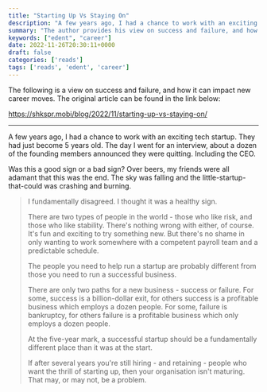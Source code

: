 ```yaml
---
title: "Starting Up Vs Staying On"
description: "A few years ago, I had a chance to work with an exciting tech startup. They had just become 5 years old. The day I went for an interview, about a dozen of the founding members announced they were q…"
summary: "The author provides his view on success and failure, and how it impacts people decisions when making new career moves."
keywords: ["edent", "career"]
date: 2022-11-26T20:30:11+0000
draft: false
categories: ['reads']
tags: ['reads', 'edent', 'career']
---
```


The following is a view on success and failure, and how it can impact new career moves. The original article can be found in the link below:

https://shkspr.mobi/blog/2022/11/starting-up-vs-staying-on/

---

A few years ago, I had a chance to work with an exciting tech startup. They had just become 5 years old. The day I went for an interview, about a dozen of the founding members announced they were quitting. Including the CEO.
>
Was this a good sign or a bad sign? Over beers, my friends were all adamant that this was the end. The sky was falling and the little-startup-that-could was crashing and burning.
>
>I fundamentally disagreed. I thought it was a healthy sign.
>
>There are two types of people in the world - those who like risk, and those who like stability. There's nothing wrong with either, of course. It's fun and exciting to try something new. But there's no shame in only wanting to work somewhere with a competent payroll team and a predictable schedule.
>
>The people you need to help run a startup are probably different from those you need to run a successful business.
>
>There are only two paths for a new business - success or failure. For some, success is a billion-dollar exit, for others success is a profitable business which employs a dozen people. For some, failure is bankruptcy, for others failure is a profitable business which only employs a dozen people.
>
>At the five-year mark, a successful startup should be a fundamentally different place than it was at the start.
>
>If after several years you're still hiring - and retaining - people who want the thrill of starting up, then your organisation isn't maturing. That may, or may not, be a problem.